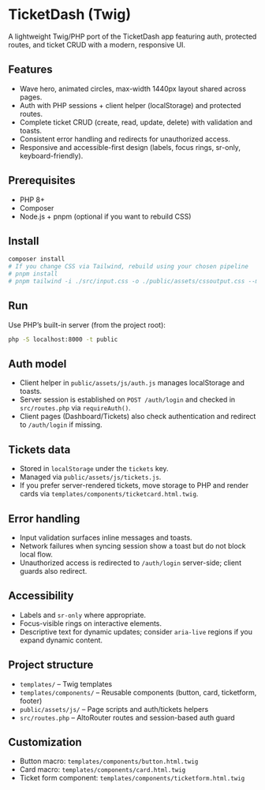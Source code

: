 # TicketDash (Twig)

A lightweight Twig/PHP port of the TicketDash app featuring auth, protected routes, and ticket CRUD with a modern, responsive UI.

## Features

- Wave hero, animated circles, max-width 1440px layout shared across pages.
- Auth with PHP sessions + client helper (localStorage) and protected routes.
- Complete ticket CRUD (create, read, update, delete) with validation and toasts.
- Consistent error handling and redirects for unauthorized access.
- Responsive and accessible-first design (labels, focus rings, sr-only, keyboard-friendly).

## Prerequisites

- PHP 8+
- Composer
- Node.js + pnpm (optional if you want to rebuild CSS)

## Install

```bash
composer install
# If you change CSS via Tailwind, rebuild using your chosen pipeline
# pnpm install
# pnpm tailwind -i ./src/input.css -o ./public/assets/cssoutput.css --minify
```

## Run

Use PHP’s built-in server (from the project root):

```bash
php -S localhost:8000 -t public
```

## Auth model

- Client helper in `public/assets/js/auth.js` manages localStorage and toasts.
- Server session is established on `POST /auth/login` and checked in `src/routes.php` via `requireAuth()`.
- Client pages (Dashboard/Tickets) also check authentication and redirect to `/auth/login` if missing.

## Tickets data

- Stored in `localStorage` under the `tickets` key.
- Managed via `public/assets/js/tickets.js`.
- If you prefer server-rendered tickets, move storage to PHP and render cards via `templates/components/ticketcard.html.twig`.

## Error handling

- Input validation surfaces inline messages and toasts.
- Network failures when syncing session show a toast but do not block local flow.
- Unauthorized access is redirected to `/auth/login` server-side; client guards also redirect.

## Accessibility

- Labels and `sr-only` where appropriate.
- Focus-visible rings on interactive elements.
- Descriptive text for dynamic updates; consider `aria-live` regions if you expand dynamic content.

## Project structure

- `templates/` – Twig templates
- `templates/components/` – Reusable components (button, card, ticketform, footer)
- `public/assets/js/` – Page scripts and auth/tickets helpers
- `src/routes.php` – AltoRouter routes and session-based auth guard

## Customization

- Button macro: `templates/components/button.html.twig`
- Card macro: `templates/components/card.html.twig`
- Ticket form component: `templates/components/ticketform.html.twig`

